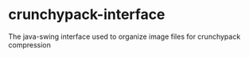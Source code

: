 # crunchypack-interface
The java-swing interface used to organize image files for crunchypack compression
